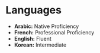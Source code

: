 <!DOCTYPE html>
<html lang="en">
<head>
  <meta charset="UTF-8">
  <meta name="viewport" content="width=device-width, initial-scale=1.0">
  <meta name="description" content="Explore the languages spoken by Madiha Bencekri, including Arabic, French, English, and Korean.">
  <title>Languages - Madiha Bencekri</title>
  <link rel="stylesheet" href="assets/css/styles.css">
  <script src="https://kit.fontawesome.com/a076d05399.js" crossorigin="anonymous"></script> <!-- Font Awesome for icons -->
</head>
<body>
  <!-- Main Content -->
  <div class="main-content">
    <h1>Languages</h1>
    <ul class="languages-list">
      <li>
        <i class="fas fa-globe"></i> <b>Arabic:</b> Native Proficiency
      </li>
      <li>
        <i class="fas fa-globe"></i> <b>French:</b> Professional Proficiency
      </li>
      <li>
        <i class="fas fa-globe"></i> <b>English:</b> Fluent
      </li>
      <li>
        <i class="fas fa-globe"></i> <b>Korean:</b> Intermediate
      </li>
    </ul>
  </div>

  <!-- JavaScript for Sidebar Toggle -->
  <script>
    const sidebarToggle = document.querySelector('.sidebar-toggle');
    const sidebar = document.querySelector('.sidebar');
    sidebarToggle.addEventListener('click', () => {
      sidebar.classList.toggle('active');
    });
  </script>
</body>
</html>
